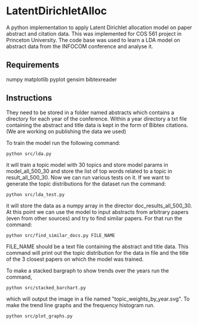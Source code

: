 # LatentDirichletAlloc
A python implementation to apply Latent Dirichlet allocation model on paper abstract and citation data.
This was implemented for COS 561 project in Princeton University.
The code base was used to learn a LDA model on abstract data from the INFOCOM conference and analyse it.

## Requirements
numpy
matplotlib
pyplot
gensim
bibtexreader

## Instructions

They need to be stored in a folder named abstracts which contains a directory for each year of the conference.
Within a year directory a txt file containing the abstract and title data is kept in the form of Bibtex citations.
(We are working on publishing the data we used)

To train the model run the following command:
```
python src/lda.py
 ```
it will train a topic model with 30 topics and store model params in model_all_500_30 and store the list of top words
related to a topic in result_all_500_30. Now we can run various tests on it. If we want to generate the topic distributions
for the dataset run the command:
```
python src/lda_test.py
 ```
it will store the data as a numpy array in the director doc_results_all_500_30. At this point we can use the model to input
abstracts from arbitrary papers (even from other sources) and try to find similar papers. For that run the command:
```
python src/find_similar_docs.py FILE_NAME
 ```
 FILE_NAME should be a text file containing the abstract and title data. This command will print out the topic distribution
 for the data in file and the title of the 3 closest papers on which the model was trained.

To make a stacked bargraph to show trends over the years run the command,
```
python src/stacked_barchart.py
 ```
which will output the image in a file named "topic_weights_by_year.svg". To make the trend line graphs and the frequency histogram run.
```
python src/plot_graphs.py
 ```